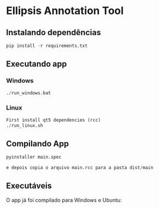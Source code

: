 # Ellipsis Annotation Tool
## Instalando dependências
```python 
pip install -r requirements.txt
```
## Executando app

### Windows

```python 
./run_windows.bat
```

### Linux

```python 
First install qt5 dependencies (rcc)
./run_linux.sh
```

## Compilando App


```python 
pyinstaller main.spec

e depois copia o arquivo main.rcc para a pasta dist/main
```

## Executáveis

O app já foi compilado para Windows e Ubuntu: 

